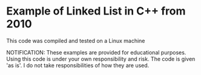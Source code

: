 # Example of Linked List in C++ from 2010

This code was compiled and tested on a Linux machine

NOTIFICATION: These examples are provided for educational purposes. Using this code is under your own responsibility and risk. The code is given 'as is'. I do not take responsibilities of how they are used.

